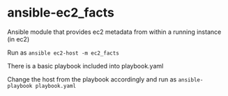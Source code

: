 ansible-ec2_facts
=================

Ansible module that provides ec2 metadata from within a running instance (in ec2)

Run as ```ansible ec2-host -m ec2_facts``` 

There is a basic playbook included into playbook.yaml

Change the host from the playbook accordingly and run as ```ansible-playbook playbook.yaml``` 

